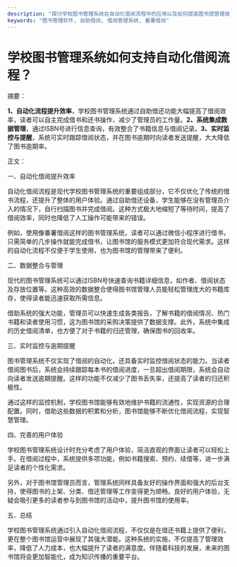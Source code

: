 ```yaml
---
description: "探讨学校图书管理系统在自动化借阅流程中的应用以及如何提高图书馆管理效率。"
keywords: "图书管理软件, 自助借阅, 借阅管理系统, 番薯借阅"
---
```

# 学校图书管理系统如何支持自动化借阅流程？

摘要：

**1、自动化流程提升效率**，学校图书管理系统通过自助借还功能大幅提高了借阅效率，读者可以自主完成借书和还书操作，减少了管理员的工作量。**2、系统集成数据管理**，通过ISBN号进行信息查询，有效整合了书籍信息与借阅记录。**3、实时监控与提醒**，系统可实时跟踪借阅状态，并在图书逾期时向读者发送提醒，大大降低了图书逾期率。

正文：

一、自动化借阅提升效率

自动化借阅流程是现代学校图书管理系统的重要组成部分，它不仅优化了传统的借书流程，还提升了整体的用户体验。通过自助借还设备，学生能够在没有管理员介入的情况下，自行扫描图书并完成借阅。这种方式极大地缩短了等待时间，提高了借阅效率，同时也降低了人工操作可能带来的错误。

例如，使用像番薯借阅这样的图书管理系统，读者可以通过微信小程序进行借书，只需简单的几步操作就能完成借书，让图书馆的服务模式更加符合现代需求。这样的自动化流程不仅便于学生使用，也为图书馆的管理带来了便利。

二、数据整合与管理

现代的图书管理系统可以通过ISBN号快速查询书籍详细信息，如作者、借阅状态及存放位置等。这种高效的数据整合使得图书馆管理人员能轻松管理庞大的书籍库存，使得读者能迅速获取所需信息。

借助系统的强大功能，管理员可以快速生成各类报告，了解书籍的借阅情况、热门书籍和读者使用习惯，这为图书馆的采购决策提供了数据支撑。此外，系统中集成的历史借阅清单，也方便了对于书籍的归还管理，确保图书的回收率。

三、实时监控与逾期提醒

图书管理系统不仅实现了借阅的自动化，还具备实时监控借阅状态的能力。当读者借阅图书后，系统会持续跟踪每本书的借阅进度，一旦超出借阅期限，系统会自动向读者发送逾期提醒。这样的功能不仅减少了图书丢失率，还提高了读者的归还积极性。

通过这样的监控机制，学校图书馆能够有效地维护书籍的流通性，实现资源的合理配置。同时，借助这些数据的积累和分析，图书馆能够不断优化借阅流程，实现智慧管理。

四、完善的用户体验

学校图书管理系统设计时充分考虑了用户体验，简洁直观的界面让读者可以轻松上手。在借阅过程中，系统提供多项功能，例如书籍搜索、预约、续借等，进一步满足读者的个性化需求。

另外，对于图书馆管理员而言，管理系统同样具备友好的操作界面和强大的后台支持，使得图书的上架、分类、借还管理等工作变得更为顺畅。良好的用户体验，无疑会吸引更多的读者参与到图书馆的活动中，提升图书馆的使用率。

五、总结

学校图书管理系统通过引入自动化借阅流程，不仅仅是在借还书籍上提供了便利，更在整个图书馆运营中展现了其强大潜能。这种系统的实施，不仅提高了管理效率，降低了人力成本，也大幅提升了读者的满意度。伴随着科技的发展，未来的图书馆将会更加智能化，成为知识传播的重要平台。
